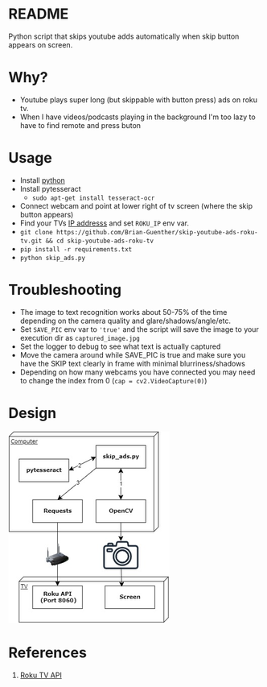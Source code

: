 # README
Python script that skips youtube adds automatically when skip button appears on screen.

# Why?
- Youtube plays super long (but skippable with button press) ads on roku tv.
- When I have videos/podcasts playing in the background I'm too lazy to have to find remote and press buton
  
# Usage
- Install [python](https://www.python.org/downloads/)
- Install pytesseract
    - `sudo apt-get install tesseract-ocr`
- Connect webcam and point at lower right of tv screen (where the skip button appears)
- Find your TVs [IP addresss](https://www.lifewire.com/how-to-find-roku-ip-address-4174687) and set `ROKU_IP` env var.
- `git clone https://github.com/Brian-Guenther/skip-youtube-ads-roku-tv.git && cd skip-youtube-ads-roku-tv`
- `pip install -r requirements.txt`
- `python skip_ads.py`

# Troubleshooting
- The image to text recognition works about 50-75% of the time depending on the camera quality and glare/shadows/angle/etc.
- Set `SAVE_PIC` env var to `'true'` and the script will save the image to your execution dir as `captured_image.jpg`
- Set the logger to debug to see what text is actually captured
- Move the camera around while SAVE_PIC is true and make sure you have the SKIP text clearly in frame with minimal blurriness/shadows
- Depending on how many webcams you have connected you may need to change the index from 0 (`cap = cv2.VideoCapture(0)`)

# Design
![Diagram](./skip_ads_diagram.jpg)


# References
1. [Roku TV API](https://developer.roku.com/docs/developer-program/dev-tools/external-control-api.md)
